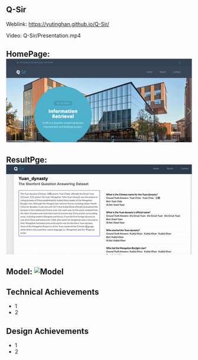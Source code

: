 Q-Sir
---

Weblink: https://yutinghan.github.io/Q-Sir/

Video: Q-Sir/Presentation.mp4

HomePage:
![HomePage](/media/homePage.png)
------

ResultPge: 
![ResultPage](/media/resultPage.gif)
------

Model: 
![Model](/png/3.gif)
------



Technical Achievements
------
- 1
- 2


Design Achievements
------
- 1
- 2

